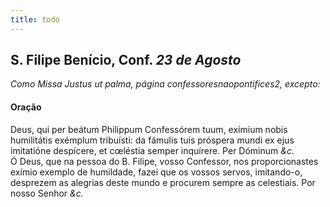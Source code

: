 ```yaml
---
title: todo
---
```

<h2 class="text-center">S. Filipe Benício, Conf. <em>23 de Agosto</em></h2>

<em>Como Missa Justus ut palma, página confessoresnaopontifices2, excepto:</em>

<h4 class="text-center">Oração</h4>
<div class="container-fluid">
<div class="row">
<div class="dropcap text-justify">
Deus, qui per beátum Philippum Confessórem tuum, exímium nobis humilitátis exémplum tribuísti: da fámulis tuis próspera mundi ex ejus imitatióne despícere, et cœléstia semper inquírere. Per Dóminum <em>&c.</em>
</div>
<div class="dropcap text-justify">
Ó Deus, que na pessoa do B. Filipe, vosso Confessor, nos proporcionastes exímio exemplo de humildade, fazei que os vossos servos, imitando-o, desprezem as alegrias deste mundo e procurem sempre as celestiais. Por nosso Senhor <em>&c.</em>
</div>
</div>
</div>